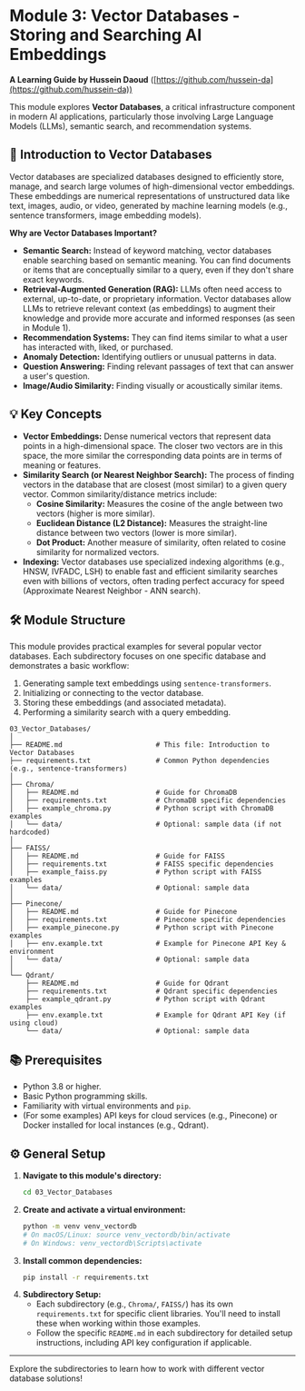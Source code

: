 # Module 3: Vector Databases - Storing and Searching AI Embeddings

**A Learning Guide by Hussein Daoud** ([https://github.com/hussein-da](https://github.com/hussein-da))

This module explores **Vector Databases**, a critical infrastructure component in modern AI applications, particularly those involving Large Language Models (LLMs), semantic search, and recommendation systems.

## 🚀 Introduction to Vector Databases

Vector databases are specialized databases designed to efficiently store, manage, and search large volumes of high-dimensional vector embeddings. These embeddings are numerical representations of unstructured data like text, images, audio, or video, generated by machine learning models (e.g., sentence transformers, image embedding models).

**Why are Vector Databases Important?**

*   **Semantic Search:** Instead of keyword matching, vector databases enable searching based on semantic meaning. You can find documents or items that are conceptually similar to a query, even if they don't share exact keywords.
*   **Retrieval-Augmented Generation (RAG):** LLMs often need access to external, up-to-date, or proprietary information. Vector databases allow LLMs to retrieve relevant context (as embeddings) to augment their knowledge and provide more accurate and informed responses (as seen in Module 1).
*   **Recommendation Systems:** They can find items similar to what a user has interacted with, liked, or purchased.
*   **Anomaly Detection:** Identifying outliers or unusual patterns in data.
*   **Question Answering:** Finding relevant passages of text that can answer a user's question.
*   **Image/Audio Similarity:** Finding visually or acoustically similar items.

## 💡 Key Concepts

*   **Vector Embeddings:** Dense numerical vectors that represent data points in a high-dimensional space. The closer two vectors are in this space, the more similar the corresponding data points are in terms of meaning or features.
*   **Similarity Search (or Nearest Neighbor Search):** The process of finding vectors in the database that are closest (most similar) to a given query vector. Common similarity/distance metrics include:
    *   **Cosine Similarity:** Measures the cosine of the angle between two vectors (higher is more similar).
    *   **Euclidean Distance (L2 Distance):** Measures the straight-line distance between two vectors (lower is more similar).
    *   **Dot Product:** Another measure of similarity, often related to cosine similarity for normalized vectors.
*   **Indexing:** Vector databases use specialized indexing algorithms (e.g., HNSW, IVFADC, LSH) to enable fast and efficient similarity searches even with billions of vectors, often trading perfect accuracy for speed (Approximate Nearest Neighbor - ANN search).

## 🛠️ Module Structure

This module provides practical examples for several popular vector databases. Each subdirectory focuses on one specific database and demonstrates a basic workflow:

1.  Generating sample text embeddings using `sentence-transformers`.
2.  Initializing or connecting to the vector database.
3.  Storing these embeddings (and associated metadata).
4.  Performing a similarity search with a query embedding.

```
03_Vector_Databases/
│
├── README.md                       # This file: Introduction to Vector Databases
├── requirements.txt                # Common Python dependencies (e.g., sentence-transformers)
│
├── Chroma/
│   ├── README.md                   # Guide for ChromaDB
│   ├── requirements.txt            # ChromaDB specific dependencies
│   ├── example_chroma.py           # Python script with ChromaDB examples
│   └── data/                       # Optional: sample data (if not hardcoded)
│
├── FAISS/
│   ├── README.md                   # Guide for FAISS
│   ├── requirements.txt            # FAISS specific dependencies
│   ├── example_faiss.py            # Python script with FAISS examples
│   └── data/                       # Optional: sample data
│
├── Pinecone/
│   ├── README.md                   # Guide for Pinecone
│   ├── requirements.txt            # Pinecone specific dependencies
│   ├── example_pinecone.py         # Python script with Pinecone examples
│   ├── env.example.txt             # Example for Pinecone API Key & environment
│   └── data/                       # Optional: sample data
│
└── Qdrant/
    ├── README.md                   # Guide for Qdrant
    ├── requirements.txt            # Qdrant specific dependencies
    ├── example_qdrant.py           # Python script with Qdrant examples
    ├── env.example.txt             # Example for Qdrant API Key (if using cloud)
    └── data/                       # Optional: sample data
```

## 📚 Prerequisites

*   Python 3.8 or higher.
*   Basic Python programming skills.
*   Familiarity with virtual environments and `pip`.
*   (For some examples) API keys for cloud services (e.g., Pinecone) or Docker installed for local instances (e.g., Qdrant).

## ⚙️ General Setup

1.  **Navigate to this module's directory:**
    ```bash
    cd 03_Vector_Databases
    ```
2.  **Create and activate a virtual environment:**
    ```bash
    python -m venv venv_vectordb
    # On macOS/Linux: source venv_vectordb/bin/activate
    # On Windows: venv_vectordb\Scripts\activate
    ```
3.  **Install common dependencies:**
    ```bash
    pip install -r requirements.txt
    ```
4.  **Subdirectory Setup:**
    *   Each subdirectory (e.g., `Chroma/`, `FAISS/`) has its own `requirements.txt` for specific client libraries. You'll need to install these when working within those examples.
    *   Follow the specific `README.md` in each subdirectory for detailed setup instructions, including API key configuration if applicable.

---

Explore the subdirectories to learn how to work with different vector database solutions!
